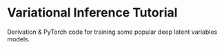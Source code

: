 # Variational Inference Tutorial

Derivation & PyTorch code for training some popular deep latent variables models.


